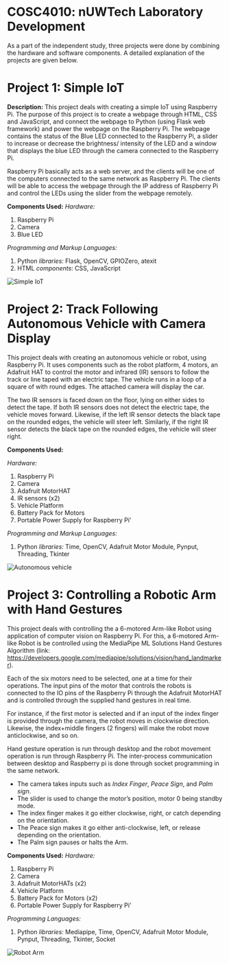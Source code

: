 # COSC4010: nUWTech Laboratory Development

As a part of the independent study, three projects were done by combining the hardware and software components. A detailed explanation of the projects are given below.


# Project 1: Simple IoT

**Description:** This project deals with creating a simple IoT using Raspberry Pi. The purpose of this project is to create a webpage through HTML, CSS and JavaScript, and connect the webpage to Python (using Flask web framework) and power the webpage on the Raspberry Pi. The webpage contains the status of the Blue LED connected to the Raspberry Pi, a slider to increase or decrease the brightness/ intensity of the LED and a window that displays the blue LED through the camera connected to the Raspberry Pi. 

Raspberry Pi basically acts as a web server, and the clients will be one of the computers connected to the same network as Raspberry Pi. The clients will be able to access the webpage through the IP address of Raspberry Pi and control the LEDs using the slider from the webpage remotely. 

**Components Used:**
*Hardware:* 
1) Raspberry Pi
2) Camera
3) Blue LED

*Programming and Markup Languages:*
1) Python 
*libraries:* Flask, OpenCV, GPIOZero, atexit
2) HTML
*components*: CSS, JavaScript

![Simple IoT](https://i.ibb.co/D8JjLjh/Simple-Io-T-1.gif)

# Project 2: Track Following Autonomous Vehicle with Camera Display

This project deals with creating an autonomous vehicle or robot, using Raspberry Pi. It uses components such as the robot platform, 4 motors, an Adafruit HAT to control the motor and infrared (IR) sensors to follow the track or line taped with an electric tape. The vehicle runs in a loop of a square of with round edges. The attached camera will display the car. 

The two IR sensors is faced down on the floor, lying on either sides to detect the tape. If both IR sensors does not detect the electric tape, the vehicle moves forward. Likewise, if the left IR sensor detects the black tape on the rounded edges, the vehicle will steer left. Similarly, if the right IR sensor detects the black tape on the rounded edges, the vehicle will steer right. 

**Components Used:**

*Hardware:* 
1) Raspberry Pi
2) Camera
3) Adafruit MotorHAT
4) IR sensors (x2)
5) Vehicle Platform
6) Battery Pack for Motors
7) Portable Power Supply for Raspberry Pi'

*Programming and Markup Languages:*
1) Python 
*libraries:* Time, OpenCV, Adafruit Motor Module, Pynput, Threading, Tkinter

![Autonomous vehicle](https://media2.giphy.com/media/v1.Y2lkPTc5MGI3NjExOTkxNDJhZTUxYTQxNGFkZTFhNjEzNDZmOTI0NTg3YzEyYTBkNjZkMSZlcD12MV9pbnRlcm5hbF9naWZzX2dpZklkJmN0PWc/Q2a5nsBT2j2ej0XE83/giphy.gif)

# Project 3: Controlling a Robotic Arm with Hand Gestures

This project deals with controlling the a 6-motored Arm-like Robot using application of computer vision on Raspberry Pi. For this, a 6-motored Arm-like Robot is be controlled using the MediaPipe ML Solutions Hand Gestures Algorithm (link: https://developers.google.com/mediapipe/solutions/vision/hand_landmarker).

Each of the six motors need to be selected, one at a time for their operations. The input pins of the motor that controls the robots is connected to the IO pins of the Raspberry Pi through the Adafruit MotorHAT and is controlled through the supplied hand gestures in real time. 

For instance, if the first motor is selected and if an input of the index finger is provided through the camera, the robot moves in clockwise direction. Likewise, the index+middle fingers (2 fingers) will make the robot move anticlockwise, and so on. 

Hand gesture operation is run through desktop and the robot movement operation is run through Raspberry Pi. The inter-process communication between desktop and Raspberry pi is done through socket programming in the same network. 

- The camera takes inputs such as *Index Finger*, *Peace Sign*, and *Palm sign*.
- The slider is used to change the motor’s position, motor 0 being standby mode.
- The index finger makes it go either clockwise, right, or catch depending on the orientation.
- The Peace sign makes it go either anti-clockwise, left, or release depending on the orientation.
- The Palm sign pauses or halts the Arm.

**Components Used:**
*Hardware:* 
1) Raspberry Pi
2) Camera
3) Adafruit MotorHATs (x2)
5) Vehicle Platform
6) Battery Pack for Motors (x2)
7) Portable Power Supply for Raspberry Pi'

*Programming Languages:*
1) Python 
*libraries:* Mediapipe, Time, OpenCV, Adafruit Motor Module, Pynput, Threading, Tkinter, Socket

![Robot Arm](https://media3.giphy.com/media/v1.Y2lkPTc5MGI3NjExY2RmNjgwNjUyMjUwZjdmYmEzYmE3ZDVlYjRiYjFhY2UzMzRjNTcxNiZlcD12MV9pbnRlcm5hbF9naWZzX2dpZklkJmN0PWc/xEoDjr73SDCCUqOsuA/giphy.gif)
